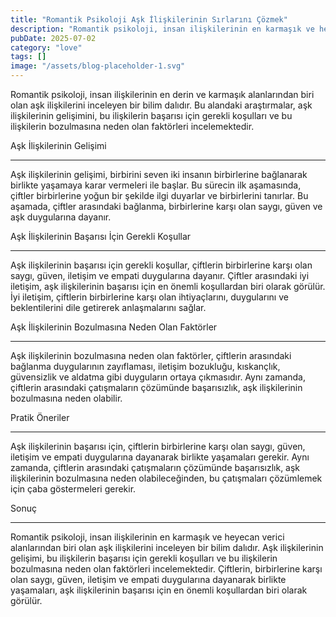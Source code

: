 ```yaml
---
title: "Romantik Psikoloji Aşk İlişkilerinin Sırlarını Çözmek"
description: "Romantik psikoloji, insan ilişkilerinin en karmaşık ve heyecan verici alanlarından biri olan aşk ilişkilerini inceleyen bir bilim dalıdır. Bu makalede, romantik psikolojinin temel ilkelerini, aşk i..."
pubDate: 2025-07-02
category: "love"
tags: []
image: "/assets/blog-placeholder-1.svg"
---
```


Romantik psikoloji, insan ilişkilerinin en derin ve karmaşık alanlarından biri olan aşk ilişkilerini inceleyen bir bilim dalıdır. Bu alandaki araştırmalar, aşk ilişkilerinin gelişimini, bu ilişkilerin başarısı için gerekli koşulları ve bu ilişkilerin bozulmasına neden olan faktörleri incelemektedir.

Aşk İlişkilerinin Gelişimi

---------------------------

Aşk ilişkilerinin gelişimi, birbirini seven iki insanın birbirlerine bağlanarak birlikte yaşamaya karar vermeleri ile başlar. Bu sürecin ilk aşamasında, çiftler birbirlerine yoğun bir şekilde ilgi duyarlar ve birbirlerini tanırlar. Bu aşamada, çiftler arasındaki bağlanma, birbirlerine karşı olan saygı, güven ve aşk duygularına dayanır.

Aşk İlişkilerinin Başarısı İçin Gerekli Koşullar

---------------------------------------------

Aşk ilişkilerinin başarısı için gerekli koşullar, çiftlerin birbirlerine karşı olan saygı, güven, iletişim ve empati duygularına dayanır. Çiftler arasındaki iyi iletişim, aşk ilişkilerinin başarısı için en önemli koşullardan biri olarak görülür. İyi iletişim, çiftlerin birbirlerine karşı olan ihtiyaçlarını, duygularını ve beklentilerini dile getirerek anlaşmalarını sağlar.

Aşk İlişkilerinin Bozulmasına Neden Olan Faktörler

----------------------------------------------

Aşk ilişkilerinin bozulmasına neden olan faktörler, çiftlerin arasındaki bağlanma duygularının zayıflaması, iletişim bozukluğu, kıskançlık, güvensizlik ve aldatma gibi duyguların ortaya çıkmasıdır. Aynı zamanda, çiftlerin arasındaki çatışmaların çözümünde başarısızlık, aşk ilişkilerinin bozulmasına neden olabilir.

Pratik Öneriler

----------------

Aşk ilişkilerinin başarısı için, çiftlerin birbirlerine karşı olan saygı, güven, iletişim ve empati duygularına dayanarak birlikte yaşamaları gerekir. Aynı zamanda, çiftlerin arasındaki çatışmaların çözümünde başarısızlık, aşk ilişkilerinin bozulmasına neden olabileceğinden, bu çatışmaları çözümlemek için çaba göstermeleri gerekir.

Sonuç

----------

Romantik psikoloji, insan ilişkilerinin en karmaşık ve heyecan verici alanlarından biri olan aşk ilişkilerini inceleyen bir bilim dalıdır. Aşk ilişkilerinin gelişimi, bu ilişkilerin başarısı için gerekli koşulları ve bu ilişkilerin bozulmasına neden olan faktörleri incelemektedir. Çiftlerin, birbirlerine karşı olan saygı, güven, iletişim ve empati duygularına dayanarak birlikte yaşamaları, aşk ilişkilerinin başarısı için en önemli koşullardan biri olarak görülür.